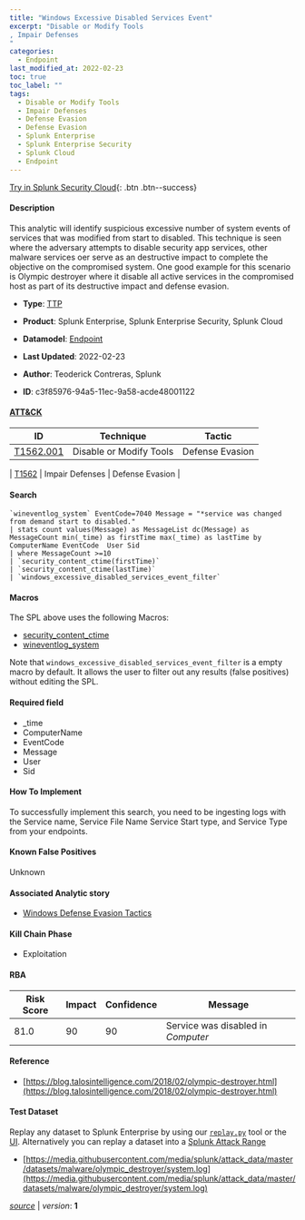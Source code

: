 ```yaml
---
title: "Windows Excessive Disabled Services Event"
excerpt: "Disable or Modify Tools
, Impair Defenses
"
categories:
  - Endpoint
last_modified_at: 2022-02-23
toc: true
toc_label: ""
tags:
  - Disable or Modify Tools
  - Impair Defenses
  - Defense Evasion
  - Defense Evasion
  - Splunk Enterprise
  - Splunk Enterprise Security
  - Splunk Cloud
  - Endpoint
---
```




[Try in Splunk Security Cloud](https://www.splunk.com/en_splunk_app_enrichmentus/cyber-security.html){: .btn .btn--success}

#### Description

This analytic will identify suspicious excessive number of system events of services that was modified from start to disabled. This technique is seen where the adversary attempts to disable security app services, other malware services oer serve as an destructive impact to complete the objective on the compromised system. One good example for this scenario is Olympic destroyer where it disable all active services in the compromised host as part of its destructive impact and defense evasion.

- **Type**: [TTP](https://github.com/splunk/security_content/wiki/object-Analytic-Types)
- **Product**: Splunk Enterprise, Splunk Enterprise Security, Splunk Cloud
- **Datamodel**: [Endpoint](https://docs.splunk.com/Documentation/CIM/latest/User/Endpoint)

- **Last Updated**: 2022-02-23
- **Author**: Teoderick Contreras, Splunk
- **ID**: c3f85976-94a5-11ec-9a58-acde48001122


#### [ATT&CK](https://attack.mitre.org/)

| ID             | Technique        |  Tactic             |
| -------------- | ---------------- |-------------------- |
| [T1562.001](https://attack.mitre.org/techniques/T1562/001/) | Disable or Modify Tools | Defense Evasion |

| [T1562](https://attack.mitre.org/techniques/T1562/) | Impair Defenses | Defense Evasion |

#### Search

```
`wineventlog_system` EventCode=7040 Message = "*service was changed from demand start to disabled." 
| stats count values(Message) as MessageList dc(Message) as MessageCount min(_time) as firstTime max(_time) as lastTime by ComputerName EventCode  User Sid 
| where MessageCount >=10 
| `security_content_ctime(firstTime)` 
| `security_content_ctime(lastTime)` 
| `windows_excessive_disabled_services_event_filter`
```

#### Macros
The SPL above uses the following Macros:
* [security_content_ctime](https://github.com/splunk/security_content/blob/develop/macros/security_content_ctime.yml)
* [wineventlog_system](https://github.com/splunk/security_content/blob/develop/macros/wineventlog_system.yml)

Note that `windows_excessive_disabled_services_event_filter` is a empty macro by default. It allows the user to filter out any results (false positives) without editing the SPL.

#### Required field
* _time
* ComputerName
* EventCode
* Message
* User
* Sid


#### How To Implement
To successfully implement this search, you need to be ingesting logs with the Service name, Service File Name Service Start type, and Service Type from your endpoints.

#### Known False Positives
Unknown

#### Associated Analytic story
* [Windows Defense Evasion Tactics](/stories/windows_defense_evasion_tactics)


#### Kill Chain Phase
* Exploitation



#### RBA

| Risk Score  | Impact      | Confidence   | Message      |
| ----------- | ----------- |--------------|--------------|
| 81.0 | 90 | 90 | Service was disabled in $Computer$ |




#### Reference

* [https://blog.talosintelligence.com/2018/02/olympic-destroyer.html](https://blog.talosintelligence.com/2018/02/olympic-destroyer.html)



#### Test Dataset
Replay any dataset to Splunk Enterprise by using our [`replay.py`](https://github.com/splunk/attack_data#using-replaypy) tool or the [UI](https://github.com/splunk/attack_data#using-ui).
Alternatively you can replay a dataset into a [Splunk Attack Range](https://github.com/splunk/attack_range#replay-dumps-into-attack-range-splunk-server)


* [https://media.githubusercontent.com/media/splunk/attack_data/master/datasets/malware/olympic_destroyer/system.log](https://media.githubusercontent.com/media/splunk/attack_data/master/datasets/malware/olympic_destroyer/system.log)



[*source*](https://github.com/splunk/security_content/tree/develop/detections/endpoint/windows_excessive_disabled_services_event.yml) \| *version*: **1**
